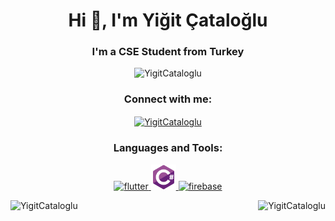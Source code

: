 <h1 align="center">Hi 👋, I'm Yiğit Çataloğlu</h1>
<h3 align="center">I'm a CSE Student from Turkey</h3>

<p align="center"> 
  <img src="https://komarev.com/ghpvc/?username=YigitCataloglu&label=Profile%20views&color=0e75b6&style=flat" alt="YigitCataloglu" /> 
</p>





<h3 align="center">Connect with me:</h3>
<p align="center">
  <a href="https://linkedin.com/in/yctloglu" target="blank">
    <img align="center" src="https://raw.githubusercontent.com/rahuldkjain/github-profile-readme-generator/master/src/images/icons/Social/linked-in-alt.svg" alt="YigitCataloglu" height="30" width="40" />
  </a>
</p>

<h3 align="center">Languages and Tools:</h3>
<p align="center"> 
  
  <a href="https://flutter.dev" target="_blank" rel="noreferrer"> 
    <img src="https://www.vectorlogo.zone/logos/flutterio/flutterio-icon.svg" alt="flutter" width="40" height="40"/> 
  </a> 
  <a href="https://www.w3schools.com/cs/" target="_blank" rel="noreferrer"> 
    <img src="https://raw.githubusercontent.com/devicons/devicon/master/icons/csharp/csharp-original.svg" alt="csharp" width="40" height="40"/> 
  </a> 
  <a href="https://firebase.google.com/" target="_blank" rel="noreferrer"> 
    <img src="https://www.vectorlogo.zone/logos/firebase/firebase-icon.svg" alt="firebase" width="40" height="40"/> 
  </a> 
  
</p>

<p align="center">
  <img align="left" src="https://github-readme-stats.vercel.app/api/top-langs?username=YigitCataloglu&show_icons=true&theme=tokyonight&locale=en&layout=compact" alt="YigitCataloglu" />
  <img align="right" src="https://github-readme-stats.vercel.app/api?username=YigitCataloglu&show_icons=true&theme=tokyonight&locale=en" alt="YigitCataloglu" />
</p>
